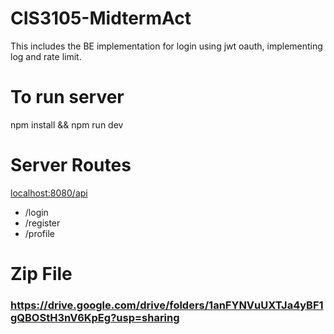 # CIS3105-MidtermAct
This includes the BE implementation for login using jwt oauth, implementing log and rate limit.

# To run server
 
 npm install && npm run dev

# Server Routes
[localhost:8080/api](http://localhost:8080/api)
- /login
- /register
- /profile

# Zip File
### https://drive.google.com/drive/folders/1anFYNVuUXTJa4yBF1gQBOStH3nV6KpEg?usp=sharing
